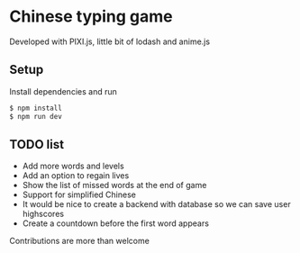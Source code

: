 Chinese typing game
===========

Developed with PIXI.js, little bit of lodash and anime.js

## Setup

Install dependencies and run
```sh
$ npm install
$ npm run dev
```

## TODO list
- Add more words and levels
- Add an option to regain lives
- Show the list of missed words at the end of game
- Support for simplified Chinese
- It would be nice to create a backend with database so we can save user highscores
- Create a countdown before the first word appears

Contributions are more than welcome


